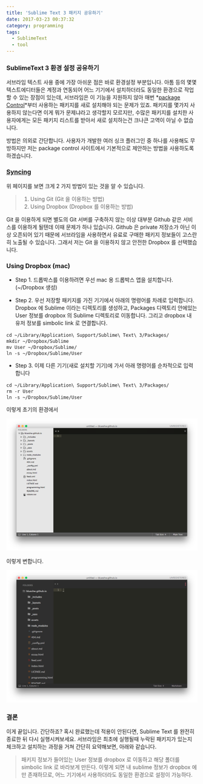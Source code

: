 ```yaml
---
title: 'Sublime Text 3 패키지 공유하기'
date: 2017-03-23 00:37:32
category: programming
tags:
  - SublimeText
  - tool
---
```


### SublimeText 3 환경 설정 공유하기

서브라임 텍스트 사용 중에 가장 아쉬운 점은 바로 환경설정 부분입니다. 아톰 등의 몇몇 텍스트에디터들은 계정과 연동되어 어느 기기에서 설치하더라도 동일한 환경으로 작업할 수 있는 장점이 있는데, 서브라임은 이 기능을 지원하지 않아 매번 *[package Control](https://packagecontrol.io/installation)*부터 사용하는 패키지를 새로 설치해야 되는 문제가 있죠. 패키지를 몇가지 사용하지 않는다면 이게 뭐가 문제냐라고 생각할지 모르지만, 수많은 패키지를 설치한 사용자에게는 모든 패키지 리스트를 받아서 새로 설치하는건 크나큰 고역이 아닐 수 없습니다.

방법은 의외로 간단합니다. 사용자가 개발한 여러 싱크 플러그인 중 하나를 사용해도 무방하지만 저는 package control 사이트에서 기본적으로 제안하는 방법을 사용하도록 하겠습니다.

### [Syncing](https://packagecontrol.io/docs/syncing)

위 페이지를 보면 크게 2 가지 방법이 있는 것을 알 수 있습니다.

> 1. Using Git (Git 을 이용하는 방법)
> 2. Using Dropbox (Dropbox 를 이용하는 방법)

Git 을 이용하게 되면 별도의 Git 서버를 구축하지 않는 이상 대부분 Github 같은 서비스를 이용하게 될텐데 이때 문제가 하나 있습니다. Github 은 private 저장소가 아닌 이상 오픈되어 있기 때문에 서브라임을 사용하면서 유료로 구매한 패키지 정보들이 고스란히 노출될 수 있습니다. 그래서 저는 Git 을 이용하지 않고 안전한 Dropbox 를 선택했습니다.

### Using Dropbox (mac)

- Step 1. 드롭박스를 이용하려면 우선 mac 용 드롭박스 앱을 설치합니다. (~/Dropbox 생성)

- Step 2. 우선 저장할 패키지를 가진 기기에서 아래의 명령어를 차례로 입력합니다. Dropbox 에 Sublime 이라는 디렉토리를 생성하고, Packages 디렉토리 안에있는 User 정보를 dropbox 의 Sublime 디렉토리로 이동합니다. 그리고 dropbox 내 유저 정보를 simbolic link 로 연결합니다.

```
cd ~/Library/Application\ Support/Sublime\ Text\ 3/Packages/
mkdir ~/Dropbox/Sublime
mv User ~/Dropbox/Sublime/
ln -s ~/Dropbox/Sublime/User
```

- Step 3. 이제 다른 기기(새로 설치할 기기)에 가서 아래 명령어를 순차적으로 입력합니다

```
cd ~/Library/Application\ Support/Sublime\ Text\ 3/Packages/
rm -r User
ln -s ~/Dropbox/Sublime/User
```

이렇게 초기의 환경에서

![before](./sublime-before.png)

이렇게 변합니다.

![after](./sublime-after.png)

### 결론

이게 끝입니다. 간단하죠?
혹시 완료했는데 적용이 안된다면, Sublime Text 를 완전히 종료한 뒤 다시 실행시켜보세요.
서브라임은 최초에 실행될때 누락된 패키지가 있는지 체크하고 설치하는 과정을 거쳐
간단히 요약해보면, 아래와 같습니다.

> 패키지 정보가 들어있는 User 정보를 dropbox 로 이동하고 해당 폴더를 simbolic link 로 바라보게 만든다.
> 이렇게 되면 내 sublime 정보가 dropbox 에만 존재하므로, 어느 기기에서 사용하더라도 동일한 환경으로 설정이 가능하다.
